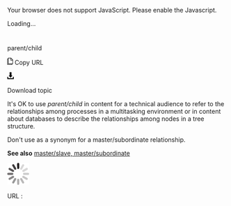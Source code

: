 Your browser does not support JavaScript. Please enable the Javascript.

Loading...

# 

parent/child

![Copy URL](parent-child_files/Copy.png)
Copy URL

![Download](parent-child_files/Download.png)

Download topic

It's OK to use *parent/child* in
content for a technical audience to refer to the relationships among
processes in a multitasking environment or in content about databases to
describe the relationships among nodes in a tree structure.

Don't use as a synonym for a master/subordinate relationship. 

**See also** [master/slave, master/subordinate](https://worldready.cloudapp.net/Styleguide/Read?id=2700&topicid=35241)

![In progress](parent-child_files/activity-large.gif)

URL :
